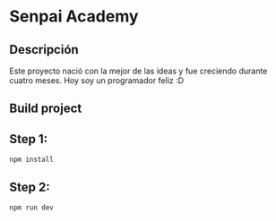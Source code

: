 # Senpai Academy

## Descripción

Este proyecto nació con la mejor de las ideas y fue creciendo durante cuatro meses.
Hoy soy un programador feliz :D

## Build project

## Step 1:

```
npm install
```

## Step 2:

```
npm run dev
```
